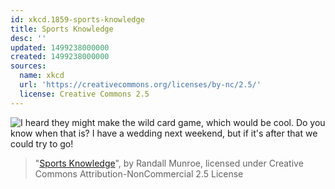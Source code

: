 ```yaml
---
id: xkcd.1859-sports-knowledge
title: Sports Knowledge
desc: ''
updated: 1499238000000
created: 1499238000000
sources:
  name: xkcd
  url: 'https://creativecommons.org/licenses/by-nc/2.5/'
  license: Creative Commons 2.5
---
```

![I heard they might make the wild card game, which would be cool. Do you know when that is? I have a wedding next weekend, but if it's after that we could try to go!](https://imgs.xkcd.com/comics/sports_knowledge.png)
> "[Sports Knowledge](https://xkcd.com/1859/)", by Randall Munroe, licensed under Creative Commons Attribution-NonCommercial 2.5 License
